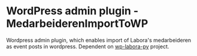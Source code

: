 # WordPress admin plugin - MedarbeiderenImportToWP

Wordpress admin plugin, which enables import of Labora's medarbeideren as event posts in wordpress.
Dependent on [wp-labora-py](https://github.com/abjectio/wp-labora-py) project.

